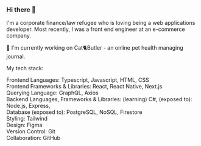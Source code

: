 ### Hi there 👋

<!--
**dalgonaio/dalgonaio** is a ✨ _special_ ✨ repository because its `README.md` (this file) appears on your GitHub profile.

Here are some ideas to get you started:

- 🔭 I’m currently working on ...
- 🌱 I’m currently learning ...
- 👯 I’m looking to collaborate on ...
- 🤔 I’m looking for help with ...
- 💬 Ask me about ...
- 📫 How to reach me: ...
- 😄 Pronouns: ...
- ⚡ Fun fact: ...
-->

I'm a corporate finance/law refugee who is loving being a web applications developer. Most recently, I was a front end engineer at an e-commerce company.

🔭 I'm currently working on Cat🐈Butler - an online pet health managing journal.

My tech stack:  

Frontend Languages: Typescript, Javascript, HTML, CSS  <br>
Frontend Frameworks & Libraries: React, React Native, Next.js  <br>
Querying Language: GraphQL, Axios <br>
Backend Languages, Frameworks & Libraries: (learning) C#, (exposed to): Node.js, Express,  <br>
Database (exposed to): PostgreSQL, NoSQL, Firestore <br>
Styling: Tailwind <br>
Design: Figma <br>
Version Control: Git <br>
Collaboration: GitHub <br>
